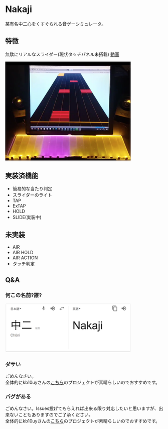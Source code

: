 # Nakaji
某有名中二心をくすぐられる音ゲーシミュレータ。

## 特徴
無駄にリアルなスライダー(現状タッチパネル未搭載)
[動画](https://twitter.com/kawakawaritsuki/status/878280301683671049)

<img src=https://raw.githubusercontent.com/kawakawaritsuki/image/master/c2fx9tykcjd75klp.png width=400px>

## 実装済機能
- 簡易的な当たり判定
- スライダーのライト
- TAP
- ExTAP
- HOLD
- SLIDE(実装中)

## 未実装
- AIR
- AIR HOLD
- AIR ACTION
- タッチ判定

## Q&A
### 何この名前?誰?
<img src=https://raw.githubusercontent.com/kawakawaritsuki/image/master/xm95yekbhkgtihgb.png width=400px>

### ダサい
ごめんなさい。      
全体的にkb10uyさんの[こちら](https://github.com/kb10uy/Seaurchin)のプロジェクトが素晴らしいのでおすすめです。

### バグがある
ごめんなさい。Issues投げてもらえれば出来る限り対応したいと思いますが、出来ないこともありますのでご了承ください。      
全体的にkb10uyさんの[こちら](https://github.com/kb10uy/Seaurchin)のプロジェクトが素晴らしいのでおすすめです。

